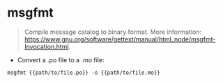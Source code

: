 # msgfmt

> Compile message catalog to binary format.
> More information: <https://www.gnu.org/software/gettext/manual/html_node/msgfmt-Invocation.html>.

- Convert a .po file to a .mo file:

`msgfmt {{path/to/file.po}} -o {{path/to/file.mo}}`
